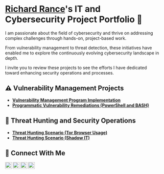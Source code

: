 # <a href="https://www.linkedin.com/in/richardrance/">Richard Rance</a>'s IT and Cybersecurity Project Portfolio 🔐

I am passionate about the field of cybersecurity and thrive on addressing complex challenges through hands-on, project-based work. 

From vulnerability management to threat detection, these initiatives have enabled me to explore the continuously evolving cybersecurity landscape in depth. 

I invite you to review these projects to see the efforts I have dedicated toward enhancing security operations and processes.


## ⚠️ Vulnerability Management Projects

- **[Vulnerability Management Program Implementation](https://github.com/richardrance0/vulnerability-management-program)**
- **[Programmatic Vulnerability Remediations (PowerShell and BASH)](https://github.com/richardrance0/Threat_Hunting_Scenarios/blob/main/Shadow%20IT%20README.md)**

## 🚨 Threat Hunting and Security Operations

- **[Threat Hunting Scenario (Tor Browser Usage)](https://github.com/richardrance0/Threat_Hunting_Scenarios?tab=readme-ov-file)**
- **[Threat Hunting Scenario (Shadow IT)](https://github.com/richardrance0/Threat_Hunting_Scenarios/blob/main/Shadow-IT.md)**

## 🤳 Connect With Me

[<img align="left" alt="richardrance | YouTube" width="22px" src="https://cdn.theyoda2ltoq@gmail.com/npm/simple-icons@v3/icons/youtube.svg" />][youtube]
[<img align="left" alt="richardrance | Twitter" width="22px" src="https://cdn.theyoda2ltoq@gmail.com/npm/simple-icons@v3/icons/twitter.svg" />][twitter]
[<img align="left" alt="richardrance | LinkedIn" width="22px" src="https://cdn.theyoda2ltoq@gmail.com/npm/simple-icons@v3/icons/linkedin.svg" />][linkedin]
[<img align="left" alt="richardrance | Instagram" width="22px" src="https://cdn.theyoda2ltoq@gmail.com/npm/simple-icons@v3/icons/instagram.svg" />][instagram]

[twitter]: https://twitter.com/richardrance
[youtube]: https://www.youtube.com/c/richardrance
[instagram]: https://www.instagram.com/richardrance
[linkedin]: https://linkedin.com/in/richardrance

<!--
<img width="35" alt="image" src="https://github.com/user-attachments/assets/2f41c7cd-5ea8-4475-b451-a37161b6c3fb"> 
<img width="35" alt="image" src="https://github.com/user-attachments/assets/77649969-9910-4994-8b96-74a116cfb2a8">
-->
